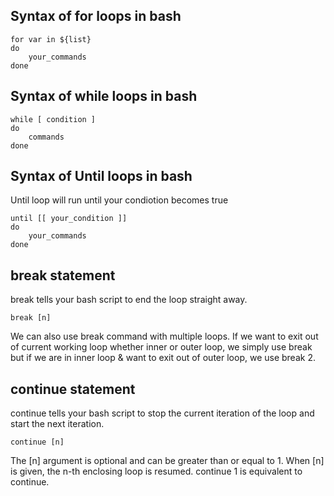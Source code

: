 ## Syntax of for loops in bash

```
for var in ${list}
do
    your_commands
done
```

## Syntax of while loops in bash

```
while [ condition ]
do
    commands
done
```

## Syntax of Until loops in bash

Until loop will run until your condiotion becomes true

```
until [[ your_condition ]]
do
    your_commands
done
```

## break statement

break tells your bash script to end the loop straight away.

```
break [n]
```

We can also use break command with multiple loops. If we want to exit out of current working loop whether inner or outer loop, we simply use break but if we are in inner loop & want to exit out of outer loop, we use break 2.

## continue statement

continue tells your bash script to stop the current iteration of the loop and start the next iteration.

```
continue [n]
```

The [n] argument is optional and can be greater than or equal to 1. When [n] is given, the n-th enclosing loop is resumed. continue 1 is equivalent to continue.
